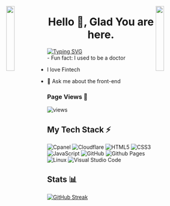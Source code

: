 <img align="left" src="https://user-images.githubusercontent.com/65187002/144930161-2f783401-8d27-4fdf-a2f7-cc0ba32f1f1f.gif" width="21%" style="display:inline;"><img align="right" src="https://user-images.githubusercontent.com/65187002/144930161-2f783401-8d27-4fdf-a2f7-cc0ba32f1f1f.gif" width="21%" style="display:inline;">

<h1 align="center">Hello 👋, Glad You are here.</h1>
<a href="https://git.io/typing-svg"><img src="https://readme-typing-svg.herokuapp.com?font=Fira+Code&pause=1000&color=F715A4&random=false&width=435&lines=Hello!+;I+am+Ivan.;I+am+a+Front-end+developer" alt="Typing SVG" /></a><br>
- Fun fact: I used to be a doctor

- I love Fintech

- 💬 Ask me about the front-end

</p>

### Page Views 👀

![views](https://komarev.com/ghpvc/?username=iluyimbazi&style=fflat-square&color=54856b)


## My Tech Stack ⚡

![Cpanel](https://img.shields.io/static/v1?style=for-the-badge&message=Cpanel&color=FF7E00&logo=cpanel&logoColor=FFFFFF&label=)
![Cloudflare](https://img.shields.io/static/v1?style=for-the-badge&message=Cloudflare&color=212121&logo=Cloudflare&logoColor=ffff&label=)
![HTML5](https://img.shields.io/static/v1?style=for-the-badge&message=HTML5&color=E34F26&logo=HTML5&logoColor=FFFFFF&label=)
![CSS3](https://img.shields.io/static/v1?style=for-the-badge&message=CSS3&color=1572B6&logo=CSS3&logoColor=FFFFFF&label=)
![JavaScript](https://img.shields.io/badge/Javascript-F7DF1E?logo=javascript&logoColor=black&style=for-the-badge)
![GitHub](https://img.shields.io/badge/github-%23121011.svg?style=for-the-badge&logo=github&logoColor=white)
![Github Pages](https://img.shields.io/badge/github%20pages-121013?style=for-the-badge&logo=github&logoColor=white)
![Linux](https://img.shields.io/badge/Linux-FCC624?style=for-the-badge&logo=linux&logoColor=black)
![Visual Studio Code](https://img.shields.io/badge/Visual%20Studio%20Code-0078d7.svg?style=for-the-badge&logo=visual-studio-code&logoColor=white)

## Stats 📊

<p>
<a href="https://git.io/streak-stats"><img src="https://streak-stats.demolab.com?user=iluyimbazi&theme=darcula" alt="GitHub Streak" /></a>

